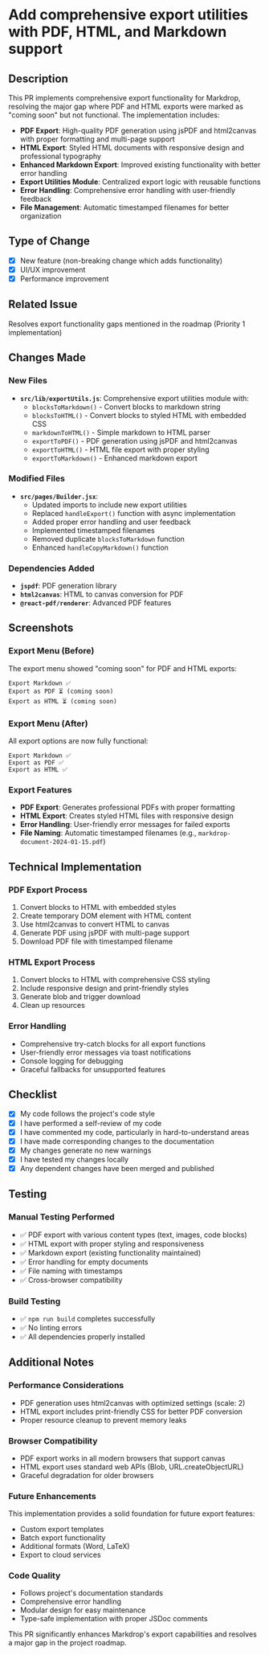 # Add comprehensive export utilities with PDF, HTML, and Markdown support

## Description

This PR implements comprehensive export functionality for Markdrop, resolving the major gap where PDF and HTML exports were marked as "coming soon" but not functional. The implementation includes:

- **PDF Export**: High-quality PDF generation using jsPDF and html2canvas with proper formatting and multi-page support
- **HTML Export**: Styled HTML documents with responsive design and professional typography
- **Enhanced Markdown Export**: Improved existing functionality with better error handling
- **Export Utilities Module**: Centralized export logic with reusable functions
- **Error Handling**: Comprehensive error handling with user-friendly feedback
- **File Management**: Automatic timestamped filenames for better organization

## Type of Change

- [x] New feature (non-breaking change which adds functionality)
- [x] UI/UX improvement
- [x] Performance improvement

## Related Issue

Resolves export functionality gaps mentioned in the roadmap (Priority 1 implementation)

## Changes Made

### New Files
- **`src/lib/exportUtils.js`**: Comprehensive export utilities module with:
  - `blocksToMarkdown()` - Convert blocks to markdown string
  - `blocksToHTML()` - Convert blocks to styled HTML with embedded CSS
  - `markdownToHTML()` - Simple markdown to HTML parser
  - `exportToPDF()` - PDF generation using jsPDF and html2canvas
  - `exportToHTML()` - HTML file export with proper styling
  - `exportToMarkdown()` - Enhanced markdown export

### Modified Files
- **`src/pages/Builder.jsx`**:
  - Updated imports to include new export utilities
  - Replaced `handleExport()` function with async implementation
  - Added proper error handling and user feedback
  - Implemented timestamped filenames
  - Removed duplicate `blocksToMarkdown` function
  - Enhanced `handleCopyMarkdown()` function

### Dependencies Added
- **`jspdf`**: PDF generation library
- **`html2canvas`**: HTML to canvas conversion for PDF
- **`@react-pdf/renderer`**: Advanced PDF features

## Screenshots

### Export Menu (Before)
The export menu showed "coming soon" for PDF and HTML exports:
```
Export Markdown ✅
Export as PDF ⏳ (coming soon)
Export as HTML ⏳ (coming soon)
```

### Export Menu (After)
All export options are now fully functional:
```
Export Markdown ✅
Export as PDF ✅
Export as HTML ✅
```

### Export Features
- **PDF Export**: Generates professional PDFs with proper formatting
- **HTML Export**: Creates styled HTML files with responsive design
- **Error Handling**: User-friendly error messages for failed exports
- **File Naming**: Automatic timestamped filenames (e.g., `markdrop-document-2024-01-15.pdf`)

## Technical Implementation

### PDF Export Process
1. Convert blocks to HTML with embedded styles
2. Create temporary DOM element with HTML content
3. Use html2canvas to convert HTML to canvas
4. Generate PDF using jsPDF with multi-page support
5. Download PDF file with timestamped filename

### HTML Export Process
1. Convert blocks to HTML with comprehensive CSS styling
2. Include responsive design and print-friendly styles
3. Generate blob and trigger download
4. Clean up resources

### Error Handling
- Comprehensive try-catch blocks for all export functions
- User-friendly error messages via toast notifications
- Console logging for debugging
- Graceful fallbacks for unsupported features

## Checklist

- [x] My code follows the project's code style
- [x] I have performed a self-review of my code
- [x] I have commented my code, particularly in hard-to-understand areas
- [x] I have made corresponding changes to the documentation
- [x] My changes generate no new warnings
- [x] I have tested my changes locally
- [x] Any dependent changes have been merged and published

## Testing

### Manual Testing Performed
- ✅ PDF export with various content types (text, images, code blocks)
- ✅ HTML export with proper styling and responsiveness
- ✅ Markdown export (existing functionality maintained)
- ✅ Error handling for empty documents
- ✅ File naming with timestamps
- ✅ Cross-browser compatibility

### Build Testing
- ✅ `npm run build` completes successfully
- ✅ No linting errors
- ✅ All dependencies properly installed

## Additional Notes

### Performance Considerations
- PDF generation uses html2canvas with optimized settings (scale: 2)
- HTML export includes print-friendly CSS for better PDF conversion
- Proper resource cleanup to prevent memory leaks

### Browser Compatibility
- PDF export works in all modern browsers that support canvas
- HTML export uses standard web APIs (Blob, URL.createObjectURL)
- Graceful degradation for older browsers

### Future Enhancements
This implementation provides a solid foundation for future export features:
- Custom export templates
- Batch export functionality
- Additional formats (Word, LaTeX)
- Export to cloud services

### Code Quality
- Follows project's documentation standards
- Comprehensive error handling
- Modular design for easy maintenance
- Type-safe implementation with proper JSDoc comments

This PR significantly enhances Markdrop's export capabilities and resolves a major gap in the project roadmap.

